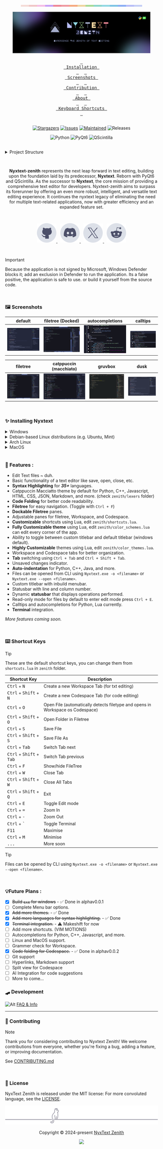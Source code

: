 <p align="center">
  <img src="assets/misc/macchiato.png" width="400" />
</p>
<div align="center">

  <a href="https://github.com/parazeeknova/nyxtext-zenith">
    <img src="assets/Zenith-banner.png" alt="Logo" width="90%">
  </a>
  <br>
  <br>
  <a href="https://github.com//parazeeknova/nyxtext-zenith#-installing-nyxtext"><kbd> <br> Installation <br> </kbd></a>&ensp;&ensp;
  <a href="https://github.com//parazeeknova/nyxtext-zenith#-screenshots"><kbd> <br> Screenshots <br> </kbd></a>&ensp;&ensp;
  <a href="https://github.com/parazeeknova/nyxtext-zenith/blob/main/.github/CONTRIBUTING.md"><kbd> <br> Contribution <br> </kbd></a>&ensp;&ensp;
  <a href="https://github.com/parazeeknova/nyxtext-zenith/blob/main/.github/ABOUT.md"><kbd> <br> About <br> </kbd></a>&ensp;&ensp;
  <a href="https://github.com/parazeeknova/nyxtext-zenith?tab=readme-ov-file#%EF%B8%8F-shortcut-keys"><kbd> <br> Keyboard Shortcuts <br> </kbd></a>
</div>

<br>

<p align="center">
	<a href="https://github.com/parazeeknova/nyxtext-zenith/stargazers">
		<img alt="Stargazers" src="https://img.shields.io/github/stars/parazeeknova/nyxtext-zenith?style=for-the-badge&logo=starship&color=C9CBFF&logoColor=D9E0EE&labelColor=302D41"></a>
	<a href="https://github.com/parazeeknova/nyxtext-zenith/issues">
		<img alt="Issues" src="https://img.shields.io/github/issues/parazeeknova/nyxtext-zenith?style=for-the-badge&logo=gitbook&color=B5E8E0&logoColor=D9E0EE&labelColor=302D41"></a>
    <a href="https://github.com/parazeeknova/nyxtext-zenith/releases">
    <img alt="Maintained" src="https://img.shields.io/badge/Maintained%3F-yes-green.svg?style=for-the-badge&logo=github&color=F2CDCD&logoColor=D9E0EE&labelColor=302D41"/></a>
		<img alt="Releases" src="https://img.shields.io/github/release/parazeeknova/nyxtext-zenith.svg?style=for-the-badge&logo=github&color=F2CDCD&logoColor=D9E0EE&labelColor=302D41"/></a>
</p>

<div align="center">

![Python](https://img.shields.io/badge/Python-Programming%20Language-8aadf4?style=for-the-badge&logo=python&logoColor=D9E0EE&labelColor=302D41) 
![PyQt6](https://img.shields.io/badge/PyQt6-GUI%20Framework-a6da95?style=for-the-badge&logo=qt&logoColor=D9E0EE&labelColor=302D41) 
![QScintilla](https://img.shields.io/badge/QScintilla-Text%20Editor%20Component-8bd5ca?style=for-the-badge&logoColor=D9E0EE&labelColor=302D41)
</div>
<br>
<details>
<summary>Project Structure</summary>

- [zenith](zenith/) - Main application directory
  - [colors](zenith/colors/) - Color schemes for the application
  - [components](zenith/components/) - Components for the application
  - [core](zenith/core/) - Core components for the application (Subclasses, threading, core functions)
  - [framework](zenith/framework/) - Framework for the application
  - [lexers](zenith/lexers/) - Lexers for syntax highlighting
  - [media](zenith/media/) - Media files
  - [scripts](zenith/scripts/) - Scripts
  - [`__init__.py`](zenith/__init__.py) - Initialization
  - [`__main__.py`](zenith/__main__.py) - Entry point
  - [`color_schemes.lua`](zenith/color_schemes.lua) - Customizable color schemes
  - [`shortcuts.lua`](zenith/shortcuts.lua) - Customizable shortcuts
  - [`config.lua`](zenith/config.lua) - Configuration for the application
</details>

&nbsp;

<p align="center">
<strong>Nyxtext-zenith</strong> represents the next leap forward in text editing, building upon the foundation laid by its predecessor, <strong>Nyxtext</strong>. Reborn with PyQt6 and QScintilla. As the successor to <strong>Nyxtext</strong>, the core mission of providing a comprehensive text editor for developers. Nyxtext-zenith aims to surpass its forerunner by offering an even more robust, intelligent, and versatile text editing experience. It continues the nyxtext legacy of eliminating the need for multiple text-related applications, now with greater efficiency and an expanded feature set.
</p>

<br>

<p align="center">
  <a href="https://github.com/parazeeknova/nyxtext">
    <picture>
      <source srcset="assets/social/macchiato_github.svg" width="64" height="64" alt="Github Logo" media="(prefers-color-scheme: dark)"/>
      <source srcset="assets/social/latte_github.svg" width="64" height="64" alt="Github Logo" media="(prefers-color-scheme: light), (prefers-color-scheme: no-preference)"/>
      <img src="assets/social/latte_github.svg" width="64" height="64" alt="Github Logo"/>
    </picture>
  </a>
  <img src="assets/misc/transparent.png" height="1" width="5"/>
  <a href="https://discord.gg/UwmqqXkV">
    <picture>
      <source srcset="assets/social/macchiato_discord.svg" width="64" height="64" alt="Discord Logo" media="(prefers-color-scheme: dark)"/>
      <source srcset="assets/social/latte_discord.svg" width="64" height="64" alt="Discord Logo" media="(prefers-color-scheme: light), (prefers-color-scheme: no-preference)"/>
      <img src="assets/social/latte_discord.svg" width="64" height="64" alt="Discord Logo"/>
    </picture>
  </a>
  <img src="assets/misc/transparent.png" height="1" width="5"/>
  <a href="https://twitter.com/hashcodes_">
    <picture>
      <source srcset="assets/social/macchiato_twitter.svg" width="64" height="64" alt="Twitter Logo" media="(prefers-color-scheme: dark)"/>
      <source srcset="assets/social/latte_twitter.svg" width="64" height="64" alt="Twitter Logo" media="(prefers-color-scheme: light), (prefers-color-scheme: no-preference)"/>
      <img src="assets/social/latte_twitter.svg" width="64" height="64" alt="Twitter Logo"/>
    </picture>
  </a>
  <img src="assets/misc/transparent.png" height="1" width="5"/>
  <a href="https://www.reddit.com/user/parazeeknova">
    <picture>
      <source srcset="assets/social/macchiato_reddit.svg" width="64" height="64" alt="Reddit Logo" media="(prefers-color-scheme: dark)"/>
      <source srcset="assets/social/latte_reddit.svg" width="64" height="64" alt="Reddit Logo" media="(prefers-color-scheme: light), (prefers-color-scheme: no-preference)"/>
      <img src="assets/social/latte_reddit.svg" width="64" height="64" alt="Reddit Logo"/>
    </picture>
  </a>
</p>

&nbsp;

> [!IMPORTANT]
> Because the application is not signed by Microsoft, Windows Defender blocks it; add an exclusion in Defender to run the application. Its a false positive, the application is safe to use. or build it yourself from the source code.

<br>

### 🖼️ Screenshots

| default                                    | filetree (Docked)                                   | autocompletions                                            | calltips                                     |
| ------------------------------------------ | --------------------------------------------------- | ---------------------------------------------------------- | -------------------------------------------- |
| ![default](assets/screenshots/default.png) | ![filetree](assets/screenshots/docked_filetree.png) | ![autocompletions](assets/screenshots/autocompletions.png) | ![calltips](assets/screenshots/calltips.png) |

| filetree                                             | catppuccin (macchiato)                           | gruvbox                                    | dusk                                 |
| ---------------------------------------------------- | ------------------------------------------------ | ------------------------------------------ | ------------------------------------ |
| ![filetree](assets/screenshots/context_filetree.png) | ![catppuccin](assets/screenshots/catppuccin.png) | ![gruvbox](assets/screenshots/gruvbox.png) | ![dusk](assets/screenshots/dusk.png) |

<br>

### ✨ Installing Nyxtext

<details>
<summary>Windows</summary>

There are multiple ways to run NyxText on Windows. Here are some common methods:

1. Using the standalone executable (recommended for users):
    - Download the latest stable release from the [Releases](https://github.com/parazeeknova/nyxtext-zenith/releases)
    - Extract the downloaded ZIP file
    - Add an exclusion in Windows Defender to run the application
    - Run the `Nyxtext.exe` file

2. Using development release (recommended for testers):
  
    > [!CAUTION]
    > Currently action builds are not working due to some issues, please use the standalone executable from releases .

    - Download the latest development release from the [Action Build](https://github.com/parazeeknova/nyxtext-zenith/actions)
    - Extract the downloaded ZIP file
    - Add an exclusion in Windows Defender to run the application
    - Run the `Nyxtext.exe` file
 
1. Using development environment (recommended for developers):
    - Open a terminal and run the following commands:
      ```bash
      git clone --depth 1 https://github.com/parazeeknova/nyxtext-zenith.git
      cd nyxtext-zenith
      python -m venv .venv
      .venv\Scripts\activate
      pip install -r requirements.txt
      python -m zenith 
      OR run Nyxtext.py in the root directory
      ```
2. Using Build script (recommended for developers):
    - Open a terminal and run the following commands:
      ```bash
      git clone --depth 1 https://github.com/parazeeknova/nyxtext-zenith.git
      cd nyxtext-zenith
      run windows-build.bat
      ```

</details>

<details>

<summary>Debian-based Linux distributions (e.g. Ubuntu, Mint)</summary>

Didn't test it on Linux yet, but it should work. Currently only running from source code is supported.
**Open a terminal and run these commands:**

```bash
sudo apt update
sudo apt install python3 python3-pip python3-venv
git clone --depth 1 https://github.com/parazeeknova/nyxtext-zenith.git
cd nyxtext-zenith
python3 -m venv nyxtext
source nyxtext/bin/activate
pip install -r requirements.txt
python -m zenith 
OR run Nyxtext.py in the root directory
```
Let me know if it works.

</details>

<details>
<summary>Arch Linux</summary>

Didn't test it on Arch Linux yet, but it should work. Currently only running from source code is supported.
**To install NyxText on Arch Linux, you can follow these steps:**

```bash
sudo pacman -Sy python
git clone --depth 1 https://github.com/parazeeknova/nyxtext-zenith.git
cd nyxtext-zenith
python -m venv nyxtext
source nyxtext/bin/activate
pip install -r requirements.txt
python -m zenith 
OR run Nyxtext.py in the root directory
```
Let me know if it works.

</details>

<details>
<summary>MacOS</summary>

I don't have a Mac. If you have a Mac, you can help me a lot by installing
Nyxtext and letting me know how well it works.

</details>

<br>

### 🎨 Features :
- Edit Text files ~ duh.
- Basic functionality of a text editor like save, open, close, etc.
- **Syntax Highlighting** for _**35+**_ languages.
- Catppuccin Macciatto theme by default for Python, C++, Javascript, HTML, CSS, JSON, Markdown, and more. (check `zenith/lexers` folder)
- **Code Folding** for better code readability.
- **Filetree** for easy navigation. (Toggle with `Ctrl + F`)
- **Dockable Filetree** panes.
- Adjustable panes for filetree, Workspace, and Codespace.
- **Customizable** shortcuts using Lua, edit `zenith/shortcuts.lua`.
- **Fully Customizable theme** using Lua, edit `zenith/color_schemes.lua` can edit every corner of the app.
- Ability to toggle between custom titlebar and default titlebar (windows default).
- **Highly Customizable** themes using Lua, edit `zenith/color_themes.lua`.
- Workspace and Codespace tabs for better organization.
- **Tab** switching using `Ctrl + Tab` and `Ctrl + Shift + Tab`.
- Unsaved changes indicator.
- **Auto-indentation** for Python, C++, Java, and more.
- Files can be opened from CLI using `Nyxtext.exe -o <filename>` or `Nyxtext.exe --open <filename>`.
- Custom titlebar with inbuild menubar.
- Statusbar with line and column number.
- Dynamic **statusbar** that displays operations performed.
- Read-only mode for files by default to enter edit mode press `Ctrl + E`.
- Calltips and autocompletions for Python, Lua currently.
- **Terminal** integration.

_More features coming soon._

<br>

### ⌨️ Shortcut Keys

> [!TIP]
> These are the default shortcut keys, you can change them from `shortcuts.lua` in `zenith` folder.

| Shortcut Key                                        | Description                                                                    |
| --------------------------------------------------- | ------------------------------------------------------------------------------ |
| <kbd>Ctrl</kbd> + <kbd>N</kbd>                      | Create a new Workspace Tab (for txt editing)                                   |
| <kbd>Ctrl</kbd> + <kbd>Shift</kbd> + <kbd>N</kbd>   | Create a new Codespace Tab (for code editing)                                  |
| <kbd>Ctrl</kbd> + <kbd>O</kbd>                      | Open File (automatically detects filetype and opens in Workspace os Codespace) |
| <kbd>Ctrl</kbd> + <kbd>Shift</kbd> + <kbd>O</kbd>   | Open Folder in Filetree                                                        |
| <kbd>Ctrl</kbd> + <kbd>S</kbd>                      | Save File                                                                      |
| <kbd>Ctrl</kbd> + <kbd>Shift</kbd> + <kbd>S</kbd>   | Save File As                                                                   |
| <kbd>Ctrl</kbd> + <kbd>Tab</kbd>                    | Switch Tab next                                                                |
| <kbd>Ctrl</kbd> + <kbd>Shift</kbd> + <kbd>Tab</kbd> | Switch Tab previous                                                            |
| <kbd>Ctrl</kbd> + <kbd>F</kbd>                      | Show/hide FileTree                                                             |
| <kbd>Ctrl</kbd> + <kbd>W</kbd>                      | Close Tab                                                                      |
| <kbd>Ctrl</kbd> + <kbd>Shift</kbd> + <kbd>W</kbd>   | Close All Tabs                                                                 |
| <kbd>Ctrl</kbd> + <kbd>Shift</kbd> + <kbd>Q</kbd>   | Exit                                                                           |
| <kbd>Ctrl</kbd> + <kbd>E</kbd>                      | Toggle Edit mode                                                               |
| <kbd>Ctrl</kbd> + <kbd>=</kbd>                      | Zoom In                                                                        |
| <kbd>Ctrl</kbd> + <kbd>-</kbd>                      | Zoom Out                                                                       |
| <kbd>Ctrl</kbd> + <kbd>`</kbd>                      | Toggle Terminal                                                                |
| <kbd>F11</kbd>                                      | Maximise                                                                       |
| <kbd>Ctrl</kbd> + <kbd>M</kbd>                      | Minimise                                                                       |
| <kbd>...</kbd>                                      | More soon                                                                      |

> [!TIP]
> Files can be opened by CLI using `Nyxtext.exe -o <filename>` or `Nyxtext.exe --open <filename>`.

<br>

### 💡Future Plans : 
- [x] ~~Build `exe` for windows~~ - ✅ Done in alphav0.0.1
- [ ] Complete Menu bar options.
- [x] ~~Add more themes.~~ - ✅ Done 
- [X] ~~Add more languages for syntax highlighting.~~ - ✅ Done
- [x] ~~Terminal integration.~~ - ⚠️ Makeshift for now 
- [ ] Add more shortcuts. (VIM MOTIONS)
- [ ] Autocompletions for Python, C++, Javascript, and more.
- [ ] Linux and MacOS support.
- [ ] Grammer check for Workspace.
- [x] ~~Code folding for Codespace.~~ - ✅ Done in alphav0.0.2
- [ ] Git support
- [ ] Hyperlinks, Markdown support
- [ ] Split view for Codespace
- [ ] AI Integration for code suggestions
- [ ] More to come...
&nbsp;

### 🛹 Development

![Alt](https://repobeats.axiom.co/api/embed/5230d7fbefe5348128ff699761be93de2b030176.svg "Repobeats analytics image")
[FAQ & Info](https://github.com/parazeeknova/nyxtext-zenith/blob/main/.github/ABOUT.md)

---

### 👐 Contributing

> [!NOTE]
> Thank you for considering contributing to Nyxtext Zenith! We welcome contributions from everyone, whether you're fixing a bug, adding a feature, or improving documentation.

See [CONTRIBUTING.md](https://github.com/parazeeknova/nyxtext-zenith/blob/main/.github/CONTRIBUTING.md)

<br>

### 📜 License

NyxText Zenith is released under the MIT license:
For more convoluted language, see the [LICENSE](https://github.com/parazeeknova/nyxtext-zenith/blob/main/LICENSE).

<p align="center"><img src="assets/misc/catppuccin_cat.svg" /></p>

<p align="center">Copyright &copy; 2024-present <a href="https://github.com/parazeeknova/nyxtext-zenith" target="_blank">NyxText Zenith</a>
<p align="center"><a href="https://github.com/parazeeknova/nyxtext-zenith/blob/main/LICENSE"><img src="https://img.shields.io/static/v1.svg?style=for-the-badge&label=License&message=MIT&logoColor=d9e0ee&colorA=302d41&colorB=b7bdf8"/></a></p>


